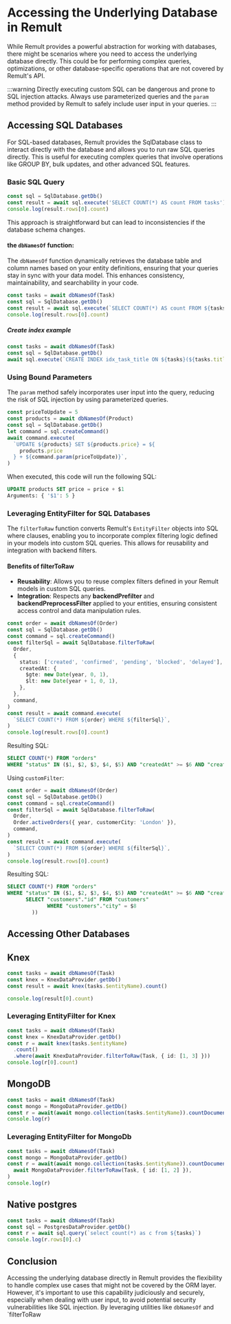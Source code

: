 # Accessing the Underlying Database in Remult

While Remult provides a powerful abstraction for working with databases, there might be scenarios where you need to access the underlying database directly. This could be for performing complex queries, optimizations, or other database-specific operations that are not covered by Remult's API.

:::warning
Directly executing custom SQL can be dangerous and prone to SQL injection attacks. Always use parameterized queries and the `param` method provided by Remult to safely include user input in your queries.
:::

## Accessing SQL Databases

For SQL-based databases, Remult provides the SqlDatabase class to interact directly with the database and allows you to run raw SQL queries directly. This is useful for executing complex queries that involve operations like GROUP BY, bulk updates, and other advanced SQL features.

### Basic SQL Query

```typescript
const sql = SqlDatabase.getDb()
const result = await sql.execute('SELECT COUNT(*) AS count FROM tasks')
console.log(result.rows[0].count)
```

This approach is straightforward but can lead to inconsistencies if the database schema changes.

#### the `dbNamesOf` function:

The `dbNamesOf` function dynamically retrieves the database table and column names based on your entity definitions, ensuring that your queries stay in sync with your data model. This enhances consistency, maintainability, and searchability in your code.

```typescript
const tasks = await dbNamesOf(Task)
const sql = SqlDatabase.getDb()
const result = await sql.execute(`SELECT COUNT(*) AS count FROM ${tasks}`)
console.log(result.rows[0].count)
```

##### Create index example

```typescript
const tasks = await dbNamesOf(Task)
const sql = SqlDatabase.getDb()
await sql.execute(`CREATE INDEX idx_task_title ON ${tasks}(${tasks.title});`)
```

### Using Bound Parameters

The `param` method safely incorporates user input into the query, reducing the risk of SQL injection by using parameterized queries.

```typescript
const priceToUpdate = 5
const products = await dbNamesOf(Product)
const sql = SqlDatabase.getDb()
let command = sql.createCommand()
await command.execute(
  `UPDATE ${products} SET ${products.price} = ${
    products.price
  } + ${command.param(priceToUpdate)}`,
)
```

When executed, this code will run the following SQL:

```sql
UPDATE products SET price = price + $1
Arguments: { '$1': 5 }
```

### Leveraging EntityFilter for SQL Databases

The `filterToRaw` function converts Remult's `EntityFilter` objects into SQL where clauses, enabling you to incorporate complex filtering logic defined in your models into custom SQL queries. This allows for reusability and integration with backend filters.

#### Benefits of filterToRaw

- **Reusability**: Allows you to reuse complex filters defined in your Remult models in custom SQL queries.
- **Integration**: Respects any **backendPrefilter** and **backendPreprocessFilter** applied to your entities, ensuring consistent access control and data manipulation rules.

```typescript
const order = await dbNamesOf(Order)
const sql = SqlDatabase.getDb()
const command = sql.createCommand()
const filterSql = await SqlDatabase.filterToRaw(
  Order,
  {
    status: ['created', 'confirmed', 'pending', 'blocked', 'delayed'],
    createdAt: {
      $gte: new Date(year, 0, 1),
      $lt: new Date(year + 1, 0, 1),
    },
  },
  command,
)
const result = await command.execute(
  `SELECT COUNT(*) FROM ${order} WHERE ${filterSql}`,
)
console.log(result.rows[0].count)
```

Resulting SQL:

```sql
SELECT COUNT(*) FROM "orders"
WHERE "status" IN ($1, $2, $3, $4, $5) AND "createdAt" >= $6 AND "createdAt" < $7
```

Using `customFilter`:

```typescript
const order = await dbNamesOf(Order)
const sql = SqlDatabase.getDb()
const command = sql.createCommand()
const filterSql = await SqlDatabase.filterToRaw(
  Order,
  Order.activeOrders({ year, customerCity: 'London' }),
  command,
)
const result = await command.execute(
  `SELECT COUNT(*) FROM ${order} WHERE ${filterSql}`,
)
console.log(result.rows[0].count)
```

Resulting SQL:

```sql
SELECT COUNT(*) FROM "orders"
WHERE "status" IN ($1, $2, $3, $4, $5) AND "createdAt" >= $6 AND "createdAt" < $7 AND ("orders"."customerId" IN (
      SELECT "customers"."id" FROM "customers"
             WHERE "customers"."city" = $8
        ))
```

## Accessing Other Databases

## Knex

```typescript
const tasks = await dbNamesOf(Task)
const knex = KnexDataProvider.getDb()
const result = await knex(tasks.$entityName).count()

console.log(result[0].count)
```

### Leveraging EntityFilter for Knex

```ts
const tasks = await dbNamesOf(Task)
const knex = KnexDataProvider.getDb()
const r = await knex(tasks.$entityName)
  .count()
  .where(await KnexDataProvider.filterToRaw(Task, { id: [1, 3] }))
console.log(r[0].count)
```

## MongoDB

```ts
const tasks = await dbNamesOf(Task)
const mongo = MongoDataProvider.getDb()
const r = await(await mongo.collection(tasks.$entityName)).countDocuments()
console.log(r)
```

### Leveraging EntityFilter for MongoDb

```ts
const tasks = await dbNamesOf(Task)
const mongo = MongoDataProvider.getDb()
const r = await(await mongo.collection(tasks.$entityName)).countDocuments(
  await MongoDataProvider.filterToRaw(Task, { id: [1, 2] }),
)
console.log(r)
```

## Native postgres

```ts
const tasks = await dbNamesOf(Task)
const sql = PostgresDataProvider.getDb()
const r = await sql.query(`select count(*) as c from ${tasks}`)
console.log(r.rows[0].c)
```

## Conclusion

Accessing the underlying database directly in Remult provides the flexibility to handle complex use cases that might not be covered by the ORM layer. However, it's important to use this capability judiciously and securely, especially when dealing with user input, to avoid potential security vulnerabilities like SQL injection. By leveraging utilities like `dbNamesOf` and `filterToRaw
